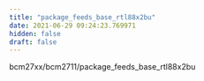```yaml
---
title: "package_feeds_base_rtl88x2bu"
date: 2021-06-29 09:24:23.769971
hidden: false
draft: false
---
```


bcm27xx/bcm2711/package_feeds_base_rtl88x2bu

